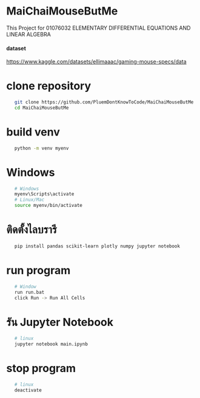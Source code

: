 # MaiChaiMouseButMe
This Project for 01076032 ELEMENTARY DIFFERENTIAL EQUATIONS AND LINEAR ALGEBRA

#### dataset
https://www.kaggle.com/datasets/ellimaaac/gaming-mouse-specs/data

# clone repository
```bash
   git clone https://github.com/PluemDontKnowToCode/MaiChaiMouseButMe
   cd MaiChaiMouseButMe
```

# build venv

```bash
   python -m venv myenv
```

# Windows
```bash
   # Windows
   myenv\Scripts\activate
   # Linux/Mac
   source myenv/bin/activate
```

# ติดตั้งไลบรารี
```bash
   pip install pandas scikit-learn plotly numpy jupyter notebook

```
# run program
```bash
   # Window
   run run.bat
   click Run -> Run All Cells
```
# รัน Jupyter Notebook
```bash
   # linux
   jupyter notebook main.ipynb
```

# stop program
```bash
   # linux
   deactivate
```

